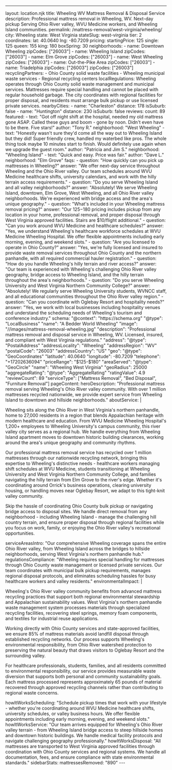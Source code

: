 ---
layout: location.njk
title: Wheeling WV Mattress Removal & Disposal Service
description: Professional mattress removal in Wheeling, WV. Next-day pickup Serving Ohio River valley, WVU Medicine workers, and Wheeling Island communities.
permalink: /mattress-removal/west-virginia/wheeling/
city: Wheeling state: West Virginia stateSlug: west-virginia tier: 2 coordinates: lat: 40.0640 lng: -80.7209 pricing: startingPrice: 125 single: 125 queen: 155 king: 180 boxSpring: 30 neighborhoods: - name: Downtown Wheeling zipCodes: ["26003"] - name: Wheeling Island zipCodes: ["26003"] - name: Elm Grove zipCodes: ["26003"] - name: West Wheeling zipCodes: ["26003"] - name: Out-the-Pike Area zipCodes: ["26003"] - name: Triadelphia zipCodes: ["26003"] zipCodes: ["26003"] recyclingPartners: - Ohio County solid waste facilities - Wheeling municipal waste services - Regional recycling centers localRegulations: Wheeling operates through Ohio County solid waste management and municipal services. Mattresses require special handling and cannot be placed with regular household garbage. The city coordinates with regional facilities for proper disposal, and residents must arrange bulk pickup or use licensed private services. nearbyCities: - name: "Charleston" distance: 178 isSuburb: false - name: "Huntington" distance: 230 isSuburb: false reviews: count: 89 featured: - text: "Got off night shift at the hospital, needed my old mattress gone ASAP. Called these guys and boom - gone by noon. Didn't even have to be there. Five stars!" author: "Tony R." neighborhood: "West Wheeling" - text: "Honestly wasn't sure they'd come all the way out to Wheeling Island but they did! Super friendly crew, handled my waterbed like pros. The whole thing took maybe 10 minutes start to finish. Would definitely use again when we upgrade the guest room." author: "Patricia and Jim S." neighborhood: "Wheeling Island" - text: "Quick and easy. Price was fair." author: "Dave L." neighborhood: "Elm Grove" faqs: - question: "How quickly can you pick up mattresses in Wheeling?" answer: "We offer next-day service throughout Wheeling and the Ohio River valley. Our team schedules around WVU Medicine healthcare shifts, university calendars, and work with the hilly terrain access requirements." - question: "Do you serve Wheeling Island and all valley neighborhoods?" answer: "Absolutely! We serve Wheeling Island, downtown, Elm Grove, West Wheeling, and all Ohio River valley neighborhoods. We're experienced with bridge access and the area's unique geography." - question: "What's included in your Wheeling mattress removal pricing?" answer: "Our $125-$180 pricing includes pickup from any location in your home, professional removal, and proper disposal through West Virginia approved facilities. Stairs are $10/flight additional." - question: "Can you work around WVU Medicine and healthcare schedules?" answer: "Yes, we understand Wheeling's healthcare workforce schedules at WVU Medicine Wheeling Hospital. We offer flexible appointments including early morning, evening, and weekend slots." - question: "Are you licensed to operate in Ohio County?" answer: "Yes, we're fully licensed and insured to provide waste removal services throughout Ohio County and the northern panhandle, with all required commercial hauler registration." - question: "How do you handle Wheeling's hilly terrain and river access?" answer: "Our team is experienced with Wheeling's challenging Ohio River valley geography, bridge access to Wheeling Island, and the hilly terrain throughout the area's neighborhoods." - question: "Do you serve Wheeling University and West Virginia Northern Community College?" answer: "Absolutely! We regularly serve Wheeling University students, WVNCC staff, and all educational communities throughout the Ohio River valley region." - question: "Can you coordinate with Oglebay Resort and hospitality needs?" answer: "Yes, we work with local businesses including hospitality venues and understand the scheduling needs of Wheeling's tourism and conference industry." schema: "@context": "https://schema.org" "@type": "LocalBusiness" "name": "A Bedder World Wheeling" "image": "//images/mattress-removal-wheeling.jpg" "description": "Professional mattress removal and disposal service in Wheeling, WV. Licensed, insured, and compliant with West Virginia regulations." "address": "@type": "PostalAddress" "addressLocality": "Wheeling" "addressRegion": "WV" "postalCode": "26003" "addressCountry": "US" "geo": "@type": "GeoCoordinates" "latitude": 40.0640 "longitude": -80.7209 "telephone": "+17202636094" "priceRange": "$125-$180" "areaServed": "@type": "GeoCircle" "name": "Wheeling West Virginia" "geoRadius": 25000 "aggregateRating": "@type": "AggregateRating" "ratingValue": 4.9 "reviewCount": 89 "serviceType": ["Mattress Removal", "Bed Disposal", "Furniture Removal"] pageContent: heroDescription: "Professional mattress removal serving Wheeling's Ohio River valley community. With over 1 million mattresses recycled nationwide, we provide expert service from Wheeling Island to downtown and hillside neighborhoods." aboutService: | <p>Wheeling sits along the Ohio River in West Virginia's northern panhandle, home to 27,000 residents in a region that blends Appalachian heritage with modern healthcare and education. From WVU Medicine Wheeling Hospital's 1,200+ employees to Wheeling University's campus community, this river valley city serves as a regional hub. We handle everything from Wheeling Island apartment moves to downtown historic building clearances, working around the area's unique geography and community rhythms.</p> <p>Our professional mattress removal service has recycled over 1 million mattresses through our nationwide recycling network, bringing this expertise to Wheeling's distinctive needs - healthcare workers managing shift schedules at WVU Medicine, students transitioning at Wheeling University and West Virginia Northern Community College, and families navigating the hilly terrain from Elm Grove to the river's edge. Whether it's coordinating around Orrick's business operations, clearing university housing, or handling moves near Oglebay Resort, we adapt to this tight-knit valley community.</p> <p>Skip the hassle of coordinating Ohio County bulk pickup or navigating bridge access to disposal sites. We handle direct removal from any neighborhood - including Wheeling Island - manage the challenging hill country terrain, and ensure proper disposal through regional facilities while you focus on work, family, or enjoying the Ohio River valley's recreational opportunities.</p> serviceAreasIntro: "Our comprehensive Wheeling coverage spans the entire Ohio River valley, from Wheeling Island across the bridges to hillside neighborhoods, serving West Virginia's northern panhandle hub." regulationsCompliance: "Wheeling requires special handling for mattresses through Ohio County waste management or licensed private services. Our team coordinates with municipal bulk pickup requirements, manages regional disposal protocols, and eliminates scheduling hassles for busy healthcare workers and valley residents." environmentalImpact: | <p>Wheeling's Ohio River valley community benefits from advanced mattress recycling practices that support both regional environmental stewardship and Appalachian sustainability values. West Virginia's northern panhandle waste management system processes materials through specialized recycling facilities, recovering steel springs, memory foam components, and textiles for industrial reuse applications.</p> <p>Working directly with Ohio County services and state-approved facilities, we ensure 85% of mattress materials avoid landfill disposal through established recycling networks. Our process supports Wheeling's environmental responsibility, from Ohio River watershed protection to preserving the natural beauty that draws visitors to Oglebay Resort and the surrounding valley.</p> <p>For healthcare professionals, students, families, and all residents committed to environmental responsibility, our service provides measurable waste diversion that supports both personal and community sustainability goals. Each mattress processed represents approximately 65 pounds of material recovered through approved recycling channels rather than contributing to regional waste concerns.</p> howItWorksScheduling: "Schedule pickup times that work with your lifestyle - whether you're coordinating around WVU Medicine healthcare shifts, university schedules, or valley business hours. We offer flexible appointments including early morning, evening, and weekend slots." howItWorksService: "Our team arrives equipped for Wheeling's Ohio River valley terrain - from Wheeling Island bridge access to steep hillside homes and downtown historic buildings. We handle medical facility protocols and navigate challenging geography professionally." howItWorksDisposal: "All mattresses are transported to West Virginia approved facilities through coordination with Ohio County services and regional systems. We handle all documentation, fees, and ensure compliance with state environmental standards." sidebarStats: mattressesRemoved: "890" ---